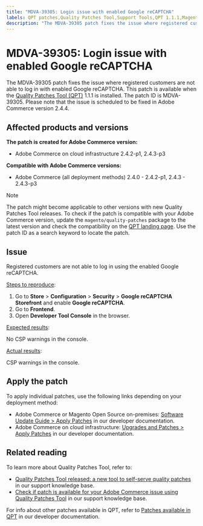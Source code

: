 ```yaml
---
title: "MDVA-39305: Login issue with enabled Google reCAPTCHA"
labels: QPT patches,Quality Patches Tool,Support Tools,QPT 1.1.1,Magento Commerce Cloud,Adobe Commerce,on-premises,cloud infrastructure,QPT,Quality Patches Tool,QPT 1.1.18,2.4.0,2.4.0-p1,2.4.1,2.4.1-p1,2.4.2,2.4.2-p1,2.4.2-p2,2.4.3,2.4.3-p1,2.4.3-p2,2.4.3-p3
description: "The MDVA-39305 patch fixes the issue where registered customers are not able to log in with enabled Google reCAPTCHA. This patch is available when the [Quality Patches Tool (QPT)](https://support.magento.com/hc/en-us/articles/360047139492) 1.1.1 is installed. The patch ID is MDVA-39305. Please note that the issue is scheduled to be fixed in Adobe Commerce version 2.4.4."
---
```


# MDVA-39305: Login issue with enabled Google reCAPTCHA

The MDVA-39305 patch fixes the issue where registered customers are not able to log in with enabled Google reCAPTCHA. This patch is available when the [Quality Patches Tool (QPT)](https://support.magento.com/hc/en-us/articles/360047139492) 1.1.1 is installed. The patch ID is MDVA-39305. Please note that the issue is scheduled to be fixed in Adobe Commerce version 2.4.4.

## Affected products and versions

**The patch is created for Adobe Commerce version:**

* Adobe Commerce on cloud infrastructure 2.4.2-p1, 2.4.3-p3

**Compatible with Adobe Commerce versions:**

* Adobe Commerce (all deployment methods) 2.4.0 - 2.4.2-p1, 2.4.3 - 2.4.3-p3

>[!NOTE]
>
>The patch might become applicable to other versions with new Quality Patches Tool releases. To check if the patch is compatible with your Adobe Commerce version, update the `magento/quality-patches` package to the latest version and check the compatibility on the [QPT landing page](https://devdocs.magento.com/quality-patches/tool.html#patch-grid). Use the patch ID as a search keyword to locate the patch.

## Issue

Registered customers are not able to log in using the enabled Google reCAPTCHA.

<u>Steps to reproduce</u>:

1. Go to **Store** > **Configuration** > **Security** > **Google reCAPTCHA Storefront** and enable **Google reCAPTCHA**.
1. Go to **Frontend**.
1. Open **Developer Tool Console** in the browser.

<u>Expected results</u>:

No CSP warnings in the console.

<u>Actual results</u>:

CSP warnings in the console.

## Apply the patch

To apply individual patches, use the following links depending on your deployment method:

* Adobe Commerce or Magento Open Source on-premises: [Software Update Guide > Apply Patches](https://devdocs.magento.com/guides/v2.4/comp-mgr/patching/mqp.html) in our developer documentation.
* Adobe Commerce on cloud infrastructure: [Upgrades and Patches > Apply Patches](https://devdocs.magento.com/cloud/project/project-patch.html) in our developer documentation.

## Related reading

To learn more about Quality Patches Tool, refer to:

* [Quality Patches Tool released: a new tool to self-serve quality patches](https://support.magento.com/hc/en-us/articles/360047139492) in our support knowledge base.
* [Check if patch is available for your Adobe Commerce issue using Quality Patches Tool](https://support.magento.com/hc/en-us/articles/360047125252) in our support knowledge base.

For info about other patches available in QPT, refer to [Patches available in QPT](https://devdocs.magento.com/quality-patches/tool.html#patch-grid) in our developer documentation. 
